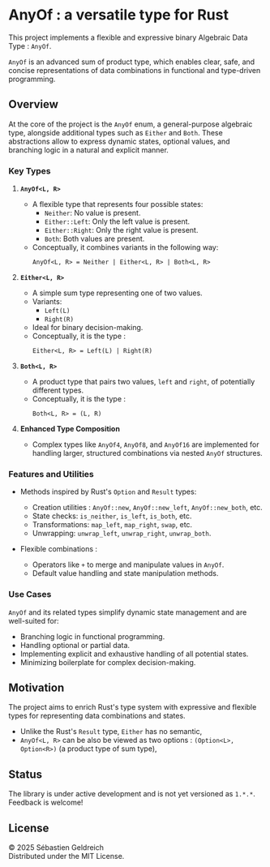 # AnyOf : a versatile type for Rust

This project implements a flexible and expressive binary Algebraic Data Type : `AnyOf`.

`AnyOf` is an advanced sum of product type, which enables clear, safe, and concise
representations of data combinations in functional and type-driven programming.

## Overview

At the core of the project is the `AnyOf` enum, a general-purpose algebraic type, alongside additional types 
such as `Either` and `Both`. These abstractions allow to express dynamic states, optional values,
and branching logic in a natural and explicit manner.

### Key Types

1. **`AnyOf<L, R>`**
    - A flexible type that represents four possible states:
        - `Neither`: No value is present.
        - `Either::Left`: Only the left value is present.
        - `Either::Right`: Only the right value is present.
        - `Both`: Both values are present.
    - Conceptually, it combines variants in the following way:
      ```
      AnyOf<L, R> = Neither | Either<L, R> | Both<L, R>
      ```

2. **`Either<L, R>`**
    - A simple sum type representing one of two values.
    - Variants:
        - `Left(L)`
        - `Right(R)`
    - Ideal for binary decision-making.
    - Conceptually, it is the type :
      ```
      Either<L, R> = Left(L) | Right(R)
      ```

3. **`Both<L, R>`**
    - A product type that pairs two values, `left` and `right`, of potentially different types.
    - Conceptually, it is the type :
      ```
      Both<L, R> = (L, R)
      ```

4. **Enhanced Type Composition**
    - Complex types like `AnyOf4`, `AnyOf8`, and `AnyOf16` are implemented for handling larger, 
    structured combinations via nested `AnyOf` structures.

### Features and Utilities

- Methods inspired by Rust's `Option` and `Result` types:
    - Creation utilities : `AnyOf::new`, `AnyOf::new_left`, `AnyOf::new_both`, etc.
    - State checks: `is_neither`, `is_left`, `is_both`, etc.
    - Transformations: `map_left`, `map_right`, `swap`, etc.
    - Unwrapping: `unwrap_left`, `unwrap_right`, `unwrap_both`.

- Flexible combinations :
    - Operators like `+` to merge and manipulate values in `AnyOf`.
    - Default value handling and state manipulation methods.

### Use Cases

`AnyOf` and its related types simplify dynamic state management and are well-suited for:

- Branching logic in functional programming.
- Handling optional or partial data.
- Implementing explicit and exhaustive handling of all potential states.
- Minimizing boilerplate for complex decision-making.

## Motivation

The project aims to enrich Rust's type system with expressive and flexible types 
for representing data combinations and states.

* Unlike the Rust's `Result` type, `Either` has no semantic,
* `AnyOf<L, R>` can be also be viewed as two options : `(Option<L>, Option<R>)` (a product type of sum type),

## Status

The library is under active development and is not yet versioned as `1.*.*`.  
Feedback is welcome!

## License

&copy; 2025 Sébastien Geldreich  
Distributed under the MIT License.